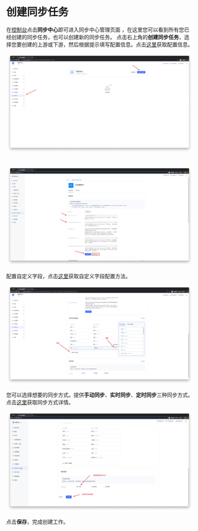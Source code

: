 # 创建同步任务

<LastUpdated/>

在[控制台](https://console.authing.cn/)点击**同步中心**即可进入同步中心管理页面 ，在这里您可以看到所有您已经创建的同步任务，也可以创建新的同步任务。
点击右上角的**创建同步任务**，选择您要创建的上游或下游，然后根据提示填写配置信息。点击[这里](./get-config)获取配置信息。

![](../images/createSyncTask.png)

<br/>

<img src="../images/testConnection.png"/>

<br/>

配置自定义字段，点击[这里](./field-mapping.md)获取自定义字段配置方法。

<img src="../images/editFieldMapping.png"/>

<br/>

您可以选择想要的同步方式。提供**手动同步**、**实时同步**、**定时同步**三种同步方式。点击[这里](./sync-type.md)获取同步方式详情。

<img src="../images/selectSyncType.png"/>

<br/>

点击**保存**，完成创建工作。

